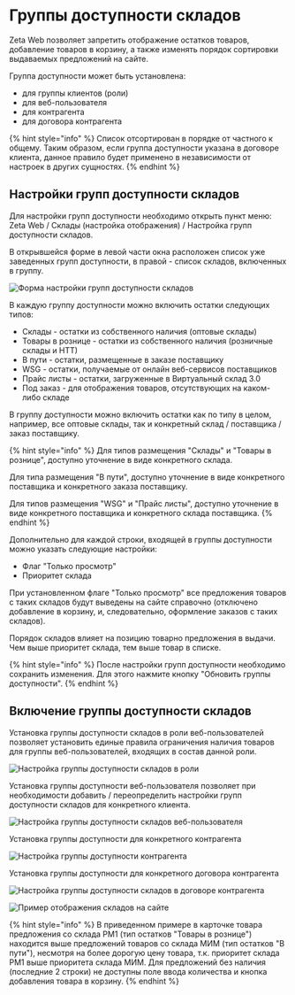 # Группы доступности складов

Zeta Web позволяет запретить отображение остатков товаров, добавление товаров в корзину, а также изменять порядок сортировки выдаваемых предложений на сайте.

Группа доступности может быть установлена:

* для группы клиентов \(роли\) 
* для веб-пользователя
* для контрагента
* для договора контрагента

{% hint style="info" %}
Список отсортирован в порядке от частного к общему. Таким образом, если группа доступности указана в договоре клиента, данное правило будет применено в независимости от настроек в других сущностях.
{% endhint %}

## Настройки групп доступности складов

Для настройки групп доступности необходимо открыть пункт меню: Zeta Web / Склады \(настройка отображения\) / Настройка групп доступности складов.

В открывшейся форме в левой части окна расположен список уже заведенных групп доступности, в правой - список складов, включенных в группу.

![&#x424;&#x43E;&#x440;&#x43C;&#x430; &#x43D;&#x430;&#x441;&#x442;&#x440;&#x43E;&#x439;&#x43A;&#x438; &#x433;&#x440;&#x443;&#x43F;&#x43F; &#x434;&#x43E;&#x441;&#x442;&#x443;&#x43F;&#x43D;&#x43E;&#x441;&#x442;&#x438; &#x441;&#x43A;&#x43B;&#x430;&#x434;&#x43E;&#x432;](../../.gitbook/assets/image%20%28211%29.png)

В каждую группу доступности можно включить остатки следующих типов:

* Склады - остатки из собственного наличия \(оптовые склады\)
* Товары в рознице - остатки из собственного наличия \(розничные склады и НТТ\)
* В пути - остатки, размещенные в заказе поставщику
* WSG -  остатки, получаемые от онлайн веб-сервисов поставщиков
* Прайс листы - остатки, загруженные в Виртуальный склад 3.0
* Под заказ - для отображения товаров, отсутствующих на каком-либо складе

В группу доступности можно включить остатки как по типу в целом, например, все оптовые склады, так и конкретный склад / поставщика / заказ поставщику.

{% hint style="info" %}
Для типов размещения "Склады" и "Товары в рознице", доступно уточнение в виде конкретного склада.

Для типа размещения "В пути", доступно уточнение в виде конкретного поставщика и конкретного заказа поставщику. 

Для типов размещения "WSG" и "Прайс листы", доступно уточнение в виде конкретного поставщика и конкретного склада поставщика. 
{% endhint %}

Дополнительно для каждой строки, входящей в группы доступности можно указать следующие настройки:

* Флаг "Только просмотр"
* Приоритет склада

При установленном флаге "Только просмотр" все предложения товаров с таких складов будут выведены на сайте справочно \(отключено добавление в корзину, и, следовательно, оформление заказов с таких складов\).

Порядок складов влияет на позицию товарно предложения в выдачи. Чем выше приоритет склада, тем выше товар в списке.

{% hint style="info" %}
После настройки групп доступности необходимо сохранить изменения. Для этого нажмите кнопку "Обновить группы доступности".
{% endhint %}

## Включение группы доступности складов

Установка группы доступности складов в роли веб-пользователей позволяет установить единые правила ограничения наличия товаров для группы веб-пользователей, входящих в состав данной роли. 

![&#x41D;&#x430;&#x441;&#x442;&#x440;&#x43E;&#x439;&#x43A;&#x430; &#x433;&#x440;&#x443;&#x43F;&#x43F;&#x44B; &#x434;&#x43E;&#x441;&#x442;&#x443;&#x43F;&#x43D;&#x43E;&#x441;&#x442;&#x438; &#x441;&#x43A;&#x43B;&#x430;&#x434;&#x43E;&#x432; &#x432; &#x440;&#x43E;&#x43B;&#x438;](../../.gitbook/assets/image%20%2827%29.png)

Установка группы доступности веб-пользователя позволяет при необходимости добавить / переопределить настройки групп доступности складов для конкретного клиента.

![&#x41D;&#x430;&#x441;&#x442;&#x440;&#x43E;&#x439;&#x43A;&#x430; &#x433;&#x440;&#x443;&#x43F;&#x43F;&#x44B; &#x434;&#x43E;&#x441;&#x442;&#x443;&#x43F;&#x43D;&#x43E;&#x441;&#x442;&#x438; &#x441;&#x43A;&#x43B;&#x430;&#x434;&#x43E;&#x432; &#x432;&#x435;&#x431;-&#x43F;&#x43E;&#x43B;&#x44C;&#x437;&#x43E;&#x432;&#x430;&#x442;&#x435;&#x43B;&#x44F;](../../.gitbook/assets/image%20%282%29.png)

Установка группы доступности для конкретного контрагента

![&#x41D;&#x430;&#x441;&#x442;&#x440;&#x43E;&#x439;&#x43A;&#x430; &#x433;&#x440;&#x443;&#x43F;&#x43F;&#x44B; &#x434;&#x43E;&#x441;&#x442;&#x443;&#x43F;&#x43D;&#x43E;&#x441;&#x442;&#x438; &#x43A;&#x43E;&#x43D;&#x442;&#x440;&#x430;&#x433;&#x435;&#x43D;&#x442;&#x430;](../../.gitbook/assets/image%20%28235%29.png)

Установка группы доступности для конкретного договора контрагента

![&#x41D;&#x430;&#x441;&#x442;&#x440;&#x43E;&#x439;&#x43A;&#x430; &#x433;&#x440;&#x443;&#x43F;&#x43F;&#x44B; &#x434;&#x43E;&#x441;&#x442;&#x443;&#x43F;&#x43D;&#x43E;&#x441;&#x442;&#x438; &#x441;&#x43A;&#x43B;&#x430;&#x434;&#x43E;&#x432; &#x432; &#x434;&#x43E;&#x433;&#x43E;&#x432;&#x43E;&#x440;&#x435; &#x43A;&#x43E;&#x43D;&#x442;&#x440;&#x430;&#x433;&#x435;&#x43D;&#x442;&#x430;](../../.gitbook/assets/image%20%2833%29.png)

![&#x41F;&#x440;&#x438;&#x43C;&#x435;&#x440; &#x43E;&#x442;&#x43E;&#x431;&#x440;&#x430;&#x436;&#x435;&#x43D;&#x438;&#x44F; &#x441;&#x43A;&#x43B;&#x430;&#x434;&#x43E;&#x432; &#x43D;&#x430; &#x441;&#x430;&#x439;&#x442;&#x435;](../../.gitbook/assets/image%20%2848%29.png)

{% hint style="info" %}
В приведенном примере в карточке товара предложения со склада РМ1 \(тип остатков "Товары в рознице"\) находится выше предложений товаров со склада МИМ \(тип остатков "В пути"\), несмотря на более дорогую цену товара, т.к. приоритет склада РМ1 выше приоритета склада МИМ. Для предложений без наличия \(последние 2 строки\) не доступны поле ввода количества и кнопка добавления товара в корзину.
{% endhint %}

